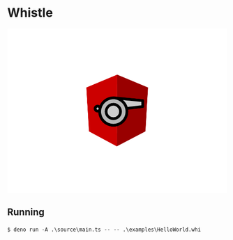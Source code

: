 # Whistle
<img src = "logo.png">
 
## Running

`$ deno run -A .\source\main.ts -- -- .\examples\HelloWorld.whi`
